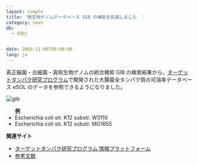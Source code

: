 ```yaml
---
layout: simple
title: '微生物ゲノムデータベース GIB の機能を拡張しました　'
category: news
db:
  - ddbj


date: 2009-11-06T00:00:00
lang: ja
---
```


<html>真正細菌・古細菌・真核生物ゲノムの統合検索 GIB の検索結果から，<a href="http://www.tanpaku.org/" target="_new">ターゲットタンパク研究プログラム</a>で開発された大腸菌全タンパク質の可溶率データベース eSOL のデータを参照できるようになりました。

<p><img src="{{ site.baseurl }}/assets/images/news/gib09110904.gif" class="fl_right" alt="gib" border="0"></p>

<ul><b>例</b>
    <li>Escherichia coli str. K12 substr. W3110</li>
    <li>Escherichia coli str. K12 substr. MG1655</li>
</ul>

<p><b>関連サイト</b></p>

<ul>
    <li><a href="http://www.tanpaku.org/pf.php" target="_new">ターゲットタンパク研究プログラム 情報プラットフォーム</a></li>
    <li><a href="http://www.pnas.org/content/106/11/4201.long" target="_new">参考文献</a></li>
</ul>
</html>
